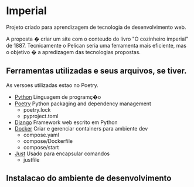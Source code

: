 # Imperial

Projeto criado para aprendizagem de tecnologia de desenvolvimento web.

A proposta � criar um site com o conteudo do livro "O cozinheiro imperial" de 1887. Tecnicamente o Pelican seria uma ferramenta mais eficiente, mas o objetivo � a apredizagem das tecnologias propostas.


## Ferramentas utilizadas e seus arquivos, se tiver.
As versoes utilizadas estao no Poetry.
- [Python](https://www.python.org/) Linguagem de programç�o
- [Poetry](https://python-poetry.org/) Python packaging and dependency management
  - poetry.lock
  - pyproject.toml
- [Django](https://www.djangoproject.com/) Framework web escrito em Python
- [Docker](https://www.docker.com/) Criar e gerenciar containers para ambiente dev
  - compose.yaml
  - compose/Dockerfile
  - compose/start
- [Just](https://just.systems/) Usado para encapsular comandos
  - justfile


## Instalacao do ambiente de desenvolvimento

